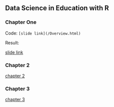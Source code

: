 ## Data Science in Education with R

### Chapter One



Code: `[slide link](/Overview.html)`

Result:

[slide link](/class1/Overview.html)

### Chapter 2

[chapter 2](/class2/data_preparation.html)

### Chapter 3

[chapter 3](/class3/tabulation.html)
